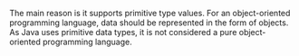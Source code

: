The main reason is it supports primitive type values. For an object-oriented programming language, data should be represented in the form of objects. As Java uses primitive data types, it is not considered a pure object-oriented programming language.